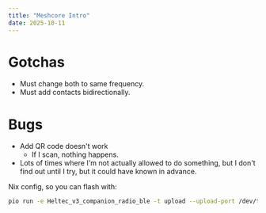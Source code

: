 ```yaml
---
title: "Meshcore Intro"
date: 2025-10-11
---
```


# Gotchas

- Must change both to same frequency.
- Must add contacts bidirectionally.

# Bugs

- Add QR code doesn't work
  - If I scan, nothing happens.
- Lots of times where I'm not actually allowed to do something, but I don't find out until I try, but it could have known in advance.

Nix config, so you can flash with:

```bash
pio run -e Heltec_v3_companion_radio_ble -t upload --upload-port /dev/ttyUSB0
```
